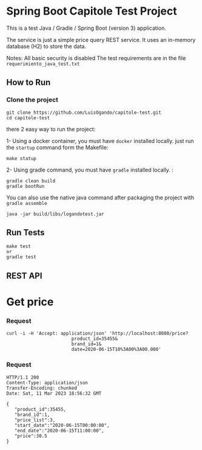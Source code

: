# Spring Boot Capitole Test Project

This is a test  Java / Gradle / Spring Boot (version 3) application.

The service is just a simple price query REST service. It uses an in-memory database (H2) to store the data.

Notes: All basic security is disabled
The test requirements are in the file `requerimiento_java_test.txt`


## How to Run

### Clone the project

    git clone https://github.com/LuisOgando/capitole-test.git
    cd capitole-test

there 2 easy way to run the project:

1- Using a docker container, you must have `docker` installed locally.
just run the  `startup` command form the Makefile:

	make statup

2- Using gradle command, you must have `gradle` installed locally. :

	gradle clean build
	gradle bootRun

You can also use the native java command after packaging the project with `gradle assemble`

```
java -jar build/libs/logandotest.jar
```

## Run Tests

    make test
    or
    gradle test

##  REST API

# Get price
### Request

    curl -i -H 'Accept: application/json' 'http://localhost:8080/price?
						    product_id=35455&
						    brand_id=1&
						    date=2020-06-15T10%3A00%3A00.000'

### Request

    HTTP/1.1 200
    Content-Type: application/json
    Transfer-Encoding: chunked
    Date: Sat, 11 Mar 2023 18:56:32 GMT
    
    {
       "product_id":35455,
       "brand_id":1,
       "price_list":3,
       "start_date":"2020-06-15T00:00:00",
       "end_date":"2020-06-15T11:00:00",
       "price":30.5
    }
    